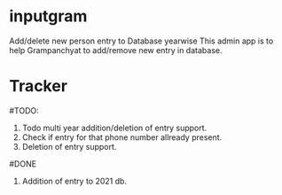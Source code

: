 # inputgram

Add/delete new person entry to Database yearwise
This admin app is to help Grampanchyat to add/remove new entry in database.


# Tracker
#TODO:
1. Todo multi year addition/deletion of entry support.
2. Check if entry for that phone number allready present.
3. Deletion of entry support.

#DONE
1. Addition of entry to 2021 db.

